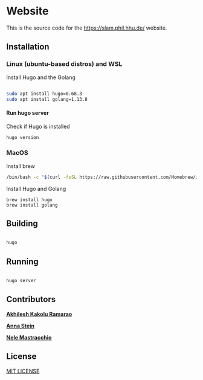 # Website

This is the source code for the https://slam.phil.hhu.de/ website.

## Installation

### Linux (ubuntu-based distros) and WSL

Install Hugo and the Golang

``` sh

sudo apt install hugo=0.68.3
sudo apt install golang=1.13.8

```
#### Run hugo server

Check if Hugo is installed

```sh
hugo version 
```

### MacOS

Install brew 

``` sh
/bin/bash -c "$(curl -fsSL https://raw.githubusercontent.com/Homebrew/install/HEAD/install.sh)"

```

Install Hugo and Golang


```
brew install hugo
brew install golang
```

## Building

``` sh

hugo

```

## Running

``` sh

hugo server

```
## Contributors
[**Akhilesh Kakolu Ramarao**](https://slam.phil.hhu.de/authors/akhilesh/)

[**Anna Stein**](https://slam.phil.hhu.de/authors/anna/)

[**Nele Mastracchio**](https://slam.phil.hhu.de/authors/nele/)

## License

[MIT LICENSE](https://github.com/hhuslamlab/website/blob/master/LICENSE.md)
